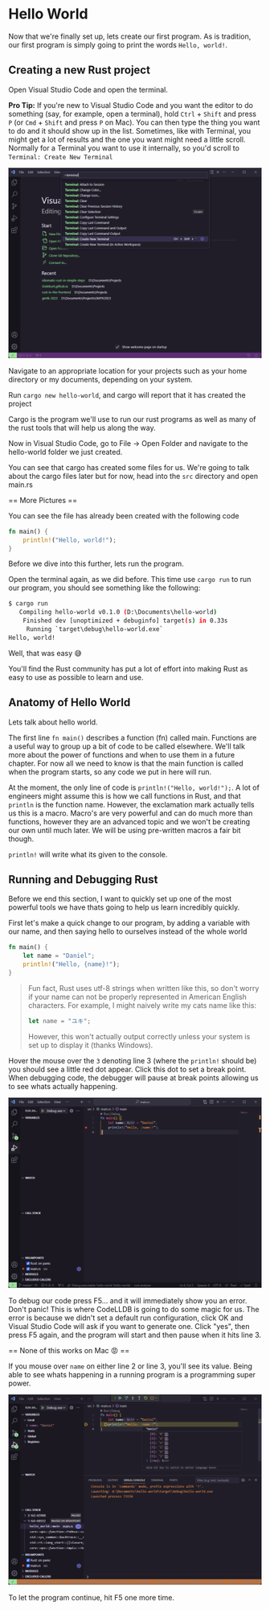 Hello World
===========

Now that we're finally set up, lets create our first program. As is tradition, our first program is simply going to
print the words `Hello, world!`.

Creating a new Rust project
---------------------------

Open Visual Studio Code and open the terminal.

**Pro Tip:** If you're new to Visual Studio Code and you want the editor to do something (say, for example, open a
terminal), hold `Ctrl` + `Shift` and press `P` (or `Cmd` + `Shift` and press `P` on Mac). You can then type the thing
you want to do and it should show up in the list. Sometimes, like with Terminal, you might get a lot of results and
the one you want might need a little scroll. Normally for a Terminal you want to use it internally, so you'd scroll to
`Terminal: Create New Terminal`

![Open the terminal](./images/vscode-any-command-terminal.png)

Navigate to an appropriate location for your projects such as your home directory or my documents, depending on your
system.

Run `cargo new hello-world`, and cargo will report that it has created the project

Cargo is the program we'll use to run our rust programs as well as many of the rust tools that will help us along the
way.

Now in Visual Studio Code, go to File -> Open Folder and navigate to the hello-world folder we just created.

You can see that cargo has created some files for us. We're going to talk about the cargo files later but for now,
head into the `src` directory and open main.rs

== More Pictures ==

You can see the file has already been created with the following code

```rust
fn main() {
    println!("Hello, world!");
}
```

Before we dive into this further, lets run the program.

Open the terminal again, as we did before. This time use `cargo run` to run our program, you should see something like
the following:

```sh
$ cargo run
   Compiling hello-world v0.1.0 (D:\Documents\hello-world)
    Finished dev [unoptimized + debuginfo] target(s) in 0.33s
     Running `target\debug\hello-world.exe`
Hello, world!
```

Well, that was easy 😅

You'll find the Rust community has put a lot of effort into making Rust as easy to use as possible to learn and use.

Anatomy of Hello World
----------------------

Lets talk about hello world.

The first line `fn main()` describes a function (fn) called main. Functions are a useful way to group up a bit of code
to be called elsewhere. We'll talk more about the power of functions and when to use them in a future chapter. For now
all we need to know is that the main function is called when the program starts, so any code we put in here will run.

At the moment, the only line of code is `println!("Hello, world!");`. A lot of engineers might assume this is how we
call functions in Rust, and that `println` is the function name. However, the exclamation mark actually tells us this
is a macro. Macro's are very powerful and can do much more than functions, however they are an advanced topic and we
won't be creating our own until much later. We will be using pre-written macros a fair bit though.

`println!` will write what its given to the console.

Running and Debugging Rust
--------------------------

Before we end this section, I want to quickly set up one of the most powerful tools we have thats going to help us
learn incredibly quickly.

First let's make a quick change to our program, by adding a variable with our name, and then saying hello to ourselves
instead of the whole world

```rust
fn main() {
    let name = "Daniel";
    println!("Hello, {name}!");
}
```

> Fun fact, Rust uses utf-8 strings when written like this, so don't worry if your name can not be properly represented in
> American English characters. For example, I might naively write my cats name like this:
>
> ```rust
> let name = "ユキ";
> ```
>
> However, this won't actually output correctly unless your system is set up to display it (thanks Windows).

Hover the mouse over the `3` denoting line 3 (where the `println!` should be) you should see a little red dot  appear.
Click this dot to set a break point. When debugging code, the debugger will pause at break points allowing us to see
whats actually happening.

![Breakpoints](./images/vscode-breakpoint.png)

To debug our code press F5... and it will immediately show you an error. Don't panic! This is where CodeLLDB is going
to do some magic for us. The error is because we didn't set a default run configuration, click OK and Visual Studio Code
will ask if you want to generate one. Click "yes", then press F5 again, and the program will start and then pause when
it hits line 3.

== None of this works on Mac 😡 ==

If you mouse over `name` on either line 2 or line 3, you'll see its value. Being able to see whats happening in a
running program is a programming super power.

![Breakpoints](./images/vscode-debug.png)

To let the program continue, hit F5 one more time.
